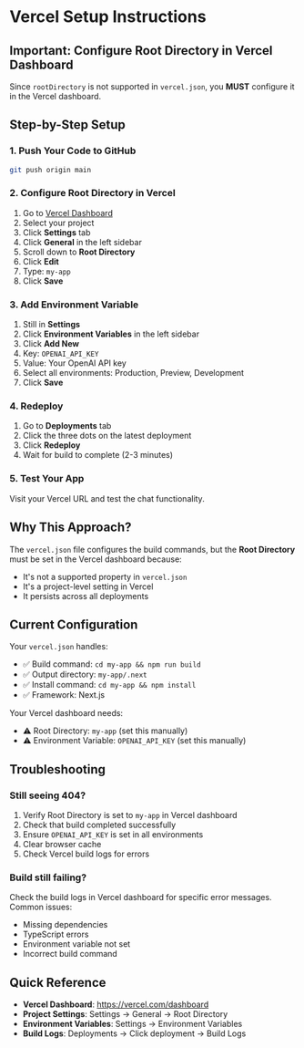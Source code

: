 # Vercel Setup Instructions

## Important: Configure Root Directory in Vercel Dashboard

Since `rootDirectory` is not supported in `vercel.json`, you **MUST** configure it in the Vercel dashboard.

## Step-by-Step Setup

### 1. Push Your Code to GitHub

```bash
git push origin main
```

### 2. Configure Root Directory in Vercel

1. Go to [Vercel Dashboard](https://vercel.com/dashboard)
2. Select your project
3. Click **Settings** tab
4. Click **General** in the left sidebar
5. Scroll down to **Root Directory**
6. Click **Edit**
7. Type: `my-app`
8. Click **Save**

### 3. Add Environment Variable

1. Still in **Settings**
2. Click **Environment Variables** in the left sidebar
3. Click **Add New**
4. Key: `OPENAI_API_KEY`
5. Value: Your OpenAI API key
6. Select all environments: Production, Preview, Development
7. Click **Save**

### 4. Redeploy

1. Go to **Deployments** tab
2. Click the three dots on the latest deployment
3. Click **Redeploy**
4. Wait for build to complete (2-3 minutes)

### 5. Test Your App

Visit your Vercel URL and test the chat functionality.

## Why This Approach?

The `vercel.json` file configures the build commands, but the **Root Directory** must be set in the Vercel dashboard because:
- It's not a supported property in `vercel.json`
- It's a project-level setting in Vercel
- It persists across all deployments

## Current Configuration

Your `vercel.json` handles:
- ✅ Build command: `cd my-app && npm run build`
- ✅ Output directory: `my-app/.next`
- ✅ Install command: `cd my-app && npm install`
- ✅ Framework: Next.js

Your Vercel dashboard needs:
- ⚠️ Root Directory: `my-app` (set this manually)
- ⚠️ Environment Variable: `OPENAI_API_KEY` (set this manually)

## Troubleshooting

### Still seeing 404?

1. Verify Root Directory is set to `my-app` in Vercel dashboard
2. Check that build completed successfully
3. Ensure `OPENAI_API_KEY` is set in all environments
4. Clear browser cache
5. Check Vercel build logs for errors

### Build still failing?

Check the build logs in Vercel dashboard for specific error messages. Common issues:
- Missing dependencies
- TypeScript errors
- Environment variable not set
- Incorrect build command

## Quick Reference

- **Vercel Dashboard**: https://vercel.com/dashboard
- **Project Settings**: Settings → General → Root Directory
- **Environment Variables**: Settings → Environment Variables
- **Build Logs**: Deployments → Click deployment → Build Logs

